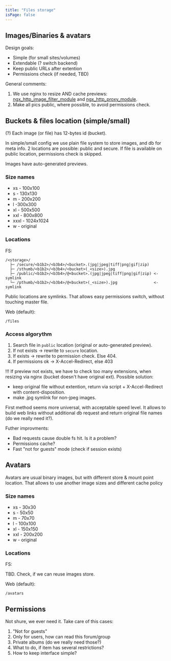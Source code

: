 ```yaml
---
title: "Files storage"
isPage: false
---
```


Images/Binaries & avatars
-------------------------

Design goals:

* Simple (for small sites/volumes)
* Extendable (? switch backend)
* Keep public URLs after extention
* Permissions check (if needed, TBD)

General comments:

1. We use nginx to resize AND cache previews:
  [ngx_http_image_filter_module](http://nginx.org/en/docs/http/ngx_http_image_filter_module.html) and
  [ngx_http_proxy_module](http://nginx.org/en/docs/http/ngx_http_proxy_module.html#proxy_store).
2. Make all pics public, where possible, to avoid permissions check.


Buckets & files location (simple/small)
---------------------------------------

(?) Each image (or file) has 12-bytes id (bucket).

In simple/small config we use plain file system to store images, and db for
meta info. 2 locations are possible: public and secure. If file is available
on public location, permissions check is skipped. 

Images have auto-generated previews.


### Size names

* xs - 100x100
* s - 130x130
* m - 200x200
* l -300x300
* xl - 500x500
* xxl - 800x800
* xxxl - 1024x1024
* w - original


### Locations

FS:

```
/<storage>/
  ├─ /secure/<b1b2>/<b3b4>/<bucket>.(jpg|jpeg|tiff|png|gif|zip)
  ├─ /sthumb/<b1b2>/<b3b4>/<bucket>(_<size>).jpg
  ├─ /public/<b1b2>/<b3b4>/@<bucket>.(jpg|jpeg|tiff|png|gif|zip) <- symlink
  └─ /pthumb/<b1b2>/<b3b4>/@<bucket>(_<size>).jpg                <- symlink
```

Public locations are symlinks. That allows easy permissions switch, without
touching master file.

Web (default):

```
/files
```


### Access algorythm

1. Search file in `public` location (original or auto-generated preview).
2. If not exists -> rewrite to `secure` location.
3. If exists -> rewrite to permission check. Else 404.
4. If permissions ok -> X-Accel-Redirect, else 403

!!! If preview not exists, we have to check too many extensions, when resizing
via nginx (bucket doesn't have original ext). Possible solution:

- keep original file without extention, return via script + X-Accel-Redirect
  with content-disposition.
- make .jpg symlink for non-jpeg images.

First method seems more universal, with acceptable speed level. It allows to
build web links without additional db request and return original file names
(do we really need it?).

Futher improvments:

- Bad requests cause double fs hit. Is it a problem?
- Permissions cache?
- Fast "not for guests" mode (check if session exists)

Avatars
-------

Avatars are usual binary images, but with different store & mount point
location. That allows to use another image sizes and different cache policy

### Size names

* xs - 30x30
* s - 50x50
* m - 70x70
* l - 100x100
* xl - 150x150
* xxl - 200x200
* w - original

### Locations

FS:

TBD. Check, if we can reuse images store.

Web (default):

```
/avatars
```

Permissions
-----------

Not shure, we ever need it. Take care of this cases:

1. "Not for guests"
2. Only for users, how can read this forum/group
3. Private albums (do we really need those?)
4. What to do, if item has several restrictions?
5. How to keep interface simple?

